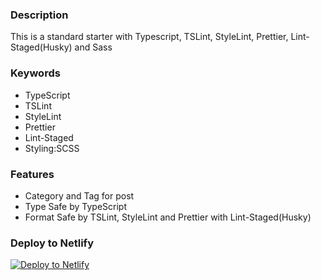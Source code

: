 ### Description
This is a standard starter with Typescript, TSLint, StyleLint, Prettier, Lint-Staged(Husky) and Sass

### Keywords
- TypeScript
- TSLint
- StyleLint
- Prettier
- Lint-Staged
- Styling:SCSS

### Features
- Category and Tag for post
- Type Safe by TypeScript
- Format Safe by TSLint, StyleLint and Prettier with Lint-Staged(Husky)

### Deploy to Netlify

[![Deploy to Netlify](https://www.netlify.com/img/deploy/button.svg)](https://app.netlify.com/start/deploy?repository=https://github.com/ikeryo1182/gatsby-typescript-template)
